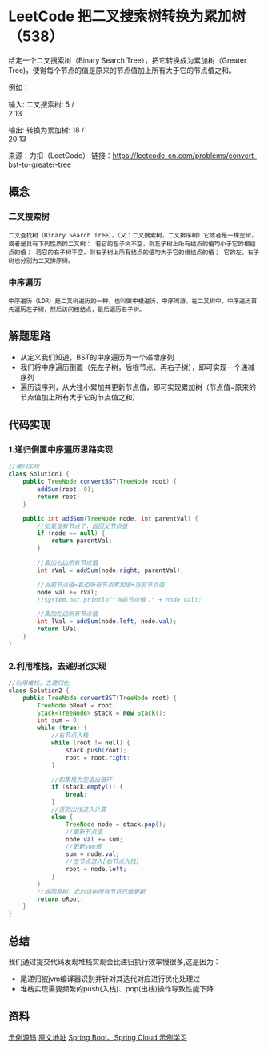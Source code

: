 # LeetCode 把二叉搜索树转换为累加树（538）

给定一个二叉搜索树（Binary Search Tree），把它转换成为累加树（Greater Tree)，使得每个节点的值是原来的节点值加上所有大于它的节点值之和。

例如：

输入: 二叉搜索树:
              5
            /   \
           2     13

输出: 转换为累加树:
             18
            /   \
          20     13

来源：力扣（LeetCode）
链接：https://leetcode-cn.com/problems/convert-bst-to-greater-tree

## 概念

### 二叉搜索树

    二叉查找树（Binary Search Tree），（又：二叉搜索树，二叉排序树）它或者是一棵空树，或者是具有下列性质的二叉树： 若它的左子树不空，则左子树上所有结点的值均小于它的根结点的值； 若它的右子树不空，则右子树上所有结点的值均大于它的根结点的值； 它的左、右子树也分别为二叉排序树。

### 中序遍历

    中序遍历（LDR）是二叉树遍历的一种，也叫做中根遍历、中序周游。在二叉树中，中序遍历首先遍历左子树，然后访问根结点，最后遍历右子树。

## 解题思路

- 从定义我们知道，BST的中序遍历为一个递增序列
- 我们将中序遍历倒置（先左子树，后根节点、再右子树），即可实现一个递减序列
- 遍历该序列，从大往小累加并更新节点值，即可实现累加树（节点值=原来的节点值加上所有大于它的节点值之和）

## 代码实现

### 1.递归倒置中序遍历思路实现

```java
//递归实现
class Solution1 {
    public TreeNode convertBST(TreeNode root) {
        addSum(root, 0);
        return root;
    }

    public int addSum(TreeNode node, int parentVal) {
        //如果没有节点了，返回父节点值
        if (node == null) {
            return parentVal;
        }

        //累加右边所有节点值
        int rVal = addSum(node.right, parentVal);

        //当前节点值=右边所有节点累加值+当前节点值
        node.val += rVal;
        //System.out.println("当前节点值：" + node.val);

        //累加左边所有节点值
        int lVal = addSum(node.left, node.val);
        return lVal;
    }
}
```

### 2.利用堆栈，去递归化实现

```java
//利用堆栈，去递归化
class Solution2 {
    public TreeNode convertBST(TreeNode root) {
        TreeNode oRoot = root;
        Stack<TreeNode> stack = new Stack();
        int sum = 0;
        while (true) {
            //右节点入栈
            while (root != null) {
                stack.push(root);
                root = root.right;
            }

            //如果栈为空退出循环
            if (stack.empty()) {
                break;
            }
            //否则出栈进入计算
            else {
                TreeNode node = stack.pop();
                //更新节点值
                node.val += sum;
                //更新sum值
                sum = node.val;
                //左节点进入[右节点入栈]
                root = node.left;
            }
        }
        //返回原树，此时该树所有节点已做更新
        return oRoot;
    }
}
```

## 总结

我们通过提交代码发现堆栈实现会比递归执行效率慢很多,这是因为：

- 尾递归被jvm编译器识别并针对其迭代对应进行优化处理过
- 堆栈实现需要频繁的push(入栈)、pop(出栈)操作导致性能下降

## 资料

[示例源码](https://github.com/smltq/spring-boot-demo/blob/master/leetcode/src/main/java/com/easy/leetcode/sub538.java)
[原文地址](https://github.com/smltq/spring-boot-demo/blob/master/leetcode/src/main/java/com/easy/leetcode/sub538.md)
[Spring Boot、Spring Cloud 示例学习](https://github.com/smltq/spring-boot-demo)


